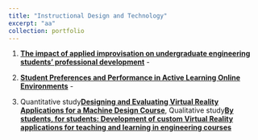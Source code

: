 ```yaml
---
title: "Instructional Design and Technology"
excerpt: "aa"
collection: portfolio
---
```



1. [**The impact of applied improvisation on undergraduate engineering students’ professional development**](https://mlee010.github.io/MinkyungLee/files/Xia24_improv.pdf) - 
2. [**Student Preferences and Performance in Active Learning Online Environments**](https://mlee010.github.io/MinkyungLee/files/student-preferences-and-performance-in-active-learning-online-environments.pdf) - 

3. Quantitative study[**Designing and Evaluating Virtual Reality Applications for a Machine Design Course**](https://mlee010.github.io/MinkyungLee/files/designing-and-evaluating-virtual-reality-applications-for-a-machine-design-course), Qualitative study[**By students, for students: Development of custom Virtual Reality applications for teaching and learning in engineering courses**](https://mlee010.github.io/MinkyungLee/files/FIE_VR24.pdf) 

